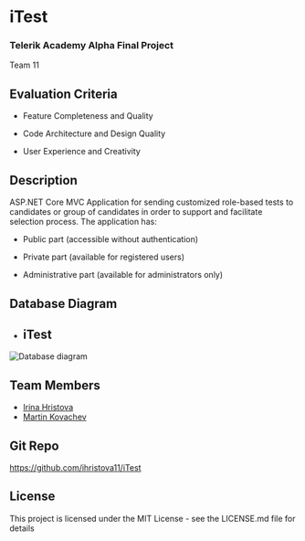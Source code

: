 
# iTest 
### Telerik Academy Alpha Final Project
Team 11



## Evaluation Criteria
- Feature Completeness and Quality

- Code Architecture and Design Quality

- User Experience and Creativity

## Description
ASP.NET Core MVC Application for sending customized role-based tests to candidates or group of candidates in order to support and facilitate selection process.
The application has:
- Public part (accessible without authentication)

- Private part (available for registered users)

- Administrative part (available for administrators only)

## Database Diagram
- ## iTest
![Database diagram](https://ibb.co/n4s5On)

## Team Members

* [Irina Hristova](https://github.com/ihristova11)
* [Martin Kovachev](https://github.com/mkovachev)

## Git Repo
https://github.com/ihristova11/iTest

## License
This project is licensed under the MIT License - see the LICENSE.md file for details


